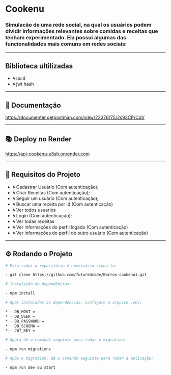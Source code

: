 # Cookenu


### Simulacão de uma rede social, na qual os usuários podem dividir informações relevantes sobre comidas e receitas que tenham experimentado. Ela possui algumas das funcionalidades mais comuns em redes sociais:
---
##  Biblioteca ultilizadas
 - 🌀 uuid 
 - 🌀 jwt hash

---
## 📖 Documentação 
https://documenter.getpostman.com/view/22376175/2s93CPrCdV


---
## 📚 Deploy no Render
https://api-cookenu-u5sh.onrender.com

---
## 🚧 Requisitos do Projeto

- 🌀 Cadastrar Usuário (Com autenticação);
- 🌀 Criar Receitas (Com autenticação);
- 🌀 Seguir um usuário (Com autenticação);
- 🌀 Buscar uma receita por id (Com autenticação)
- 🌀 Ver todos usuarios
- 🌀 Login (Com autenticação);
- 🌀 Ver todas receitas
- 🌀 Ver informações do perfil logado (Com autenticação)
- 🌀 Ver informações do perfil de outro usuário (Com autenticação)


---
## ⚙️ Rodando o Projeto

```bash
# Para rodar o repositório é necessário clona-lo:

- git clone https://github.com/future4code/Barros-cookenu1.git

# Instalação de dependências:

- npm install

# Após instaladas as dependências, configure o arquivo .env:

* - DB_HOST = 
* - DB_USER = 
* - DB_PASSWORD = 
* - DB_SCHEMA = 
* - JWT_KEY = 

# Agora dê o comando seguinte para rodar o migration:

- npm run migrations

# Após o migration, dê o comando seguinte para rodar a aplicação:

- npm run dev ou start
```
